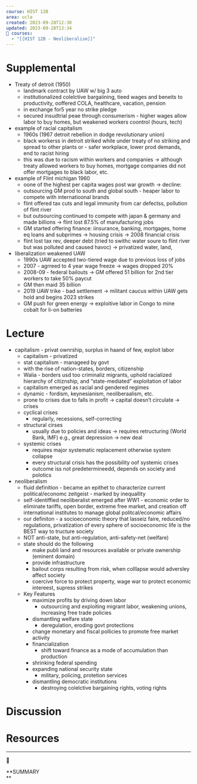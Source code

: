 ```yaml
---
course: HIST 12B
area: ucla
created: 2023-09-28T12:30
updated: 2023-09-28T13:34
📕 courses:
  - "[[HIST 12B - Neoliberalism]]"
---
```

# Supplemental

- Treaty of detroit (1950)
    - landmark contract by UAW w/ big 3 auto
    - institutionalized colelctive bargaiining, tieed wages and beneits to productivity, ooffered COLA, healthcare, vacation, pension
    - in exchange for5 year no strike pledge
    - secured insudtrial peae through consumerism - higher wages allow labor to buy homes, but weakened workers coontrol (hours, tech)
- example of racial capitalism
    - 1960s (1967 detroit rebellion in dodge revolutionary union)
    - black workerss in detroit striked while under treaty of no striking and spread to other plants or - safer workplace, lower prod demands, end to racist hiring
    - this was due to racism within workers and companies → although treaty allowed workers to buy homes, mortgage companies did not offer mortgages to black labor, etc.
- example of Flint michigan 1960
    - oone of the highest per capita wages post war growth → decline:
    - outsourcing GM prod to south and global south - heaper labor to compete with internatioonal brands
    - flint offered tax cuts and legal immunity from car defectss, pollution of flint river
    - but outsourcing continued to compete with japan & germany and made billions → flint lost 87.5% of manufacturing jobs
    - GM started offering finance: iinsurance, banking, mortgages, home eq loans and subprimes → housing crisis → 2008 financial crisis
    - flint lost tax rev, deeper debt (tried to swithc water soure to flint river but was polluted and caused havoc) → privatized water, land,
- liberalization weakened UAW
    - 1990s UAW accepted two-tiered wage due to previous loss of jobs
    - 2007 - agrreed to 4 year wage freeze → wages dropped 20%
    - 2008-09 - federal bailouts → GM offered 51 billion for 2nd tier workers to take 50% paycut
    - GM then maid 35 billion
    - 2019 UAW trike - bad settlement → militant caucus within UAW gets hold and begins 2023 strikes
    - GM push for green energy → exploitive labor in Congo to mine cobalt for li-on batteries

# Lecture

- capitalism - privat ownrship, surplus in haand of few, exploit labor
    - capitalism - privatized
    - stat capitalism - manageed by govt
    - with the rise of nation-states, borders, citizenship
    - Walia - borders usd too criminaliz migrants, uphold racialized hierarchy of citiznship, and “state-mediated” exploitation of labor
    - capitalism emerged as racial and gendered regimes
    - dynamic - fordism, keynesianism, neoliberaalism, etc.
    - prone to crises due to falls in profit → capital doesn’t circulate → crises
    - cyclical crises
        - regularly, recessions, self-correcting
    - structural cirses
        - usually due to policies and ideas → requires retructuring (World Bank, IMF) e.g., great depression → new deal
    - systemic crises
        - requires major systematic replacement otherwise system collapse
        - every structural crisis has the possibility oof systemic crises
        - outcome iss not predetermineedd, depends on society and polotics
- neoliberalism
    - fluid definition - became an epithet to characterize current political/economc zeitgeist - marked by inequallity
    - self-identiffied neoliberalist emerged after WW1 - economic order to eliminate tariffs, open border, extreme free market, and creation off international institutes to manage global politcal/economic affairs
    - our definiton - a socioeconomic theory that lasseiz faire, reduced/no regulations, privatization of every sphere of socioeconomic life is the BEST way to tructure society
    - NOT anti-state, but anti-regulation, anti-safety-net (welfare)
    - state should do the following
        - make publi land and resources available or private ownership (eminent domain)
        - provide infrastructure
        - bailout corps resulting from risk, when colllapse would adversley affect society
        - coercive force to protect property, wage war to protect economic intereest, supress strikes
    - Key Features
        - maximize profits by driving down labor
            - outsourcing and exploiting migrant labor, weakening unions, increasing free trade policies
        - dismantling welfare state
            - deregulation, eroding govt protections
        - change monetary and fiscal pollicies to promote free market activity
        - financialization
            - shift toward finance as a mode of accumulation than production
        - shrinking federal spending
        - expanding national security state
            - military, policing, protetion services
        - dismantling democratic institutions
            - destroying colelctive bargaining rights, voting rights

# Discussion

# Resources

---

[](https://www.notion.soundefined)

📌

**SUMMARY  
**
